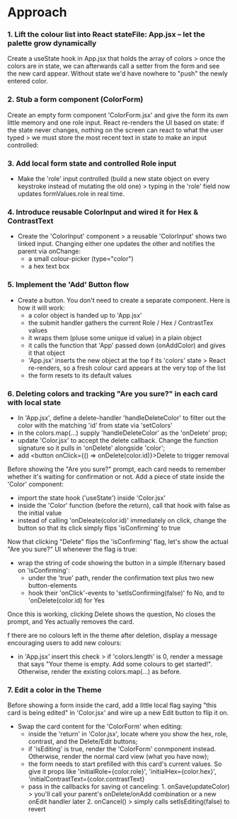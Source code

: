 # Approach

### 1. Lift the colour list into React stateFile: App.jsx – let the palette grow dynamically

Create a useState hook in App.jsx that holds the array of colors > once the colors are in state, we can afterwards call a setter from the form and see the new card appear. Without state we'd have nowhere to "push" the newly entered color.

### 2. Stub a form component (ColorForm)

Create an empty form component 'ColorForm.jsx' and give the form its own little memory and one role input. React re-renders the UI based on state: if the state never changes, nothing on the screen can react to what the user typed > we must store the most recent text in state to make an input controlled:

### 3. Add local form state and controlled Role input

- Make the 'role' input controlled (build a new state object on every keystroke instead of mutating the old one) > typing in the 'role' field now updates formValues.role in real time.

### 4. Introduce reusable ColorInput and wired it for Hex & ContrastText

- Create the 'ColorInput' component > a reusable 'ColorInput' shows two linked input. Changing either one updates the other and notifies the parent via onChange:
  - a small colour-picker (type="color")
  - a hex text box

### 5. Implement the 'Add' Button flow

- Create a button. You don't need to create a separate component. Here is how it will work:
  - a color object is handed up to 'App.jsx'
  - the submit handler gathers the current Role / Hex / ContrastTex values
  - it wraps them (pluse some unique id value) in a plain object
  - it calls the function that 'App' passed down (onAddColor) and gives it that object
  - 'App.jsx' inserts the new object at the top f its 'colors' state > React re-renders, so a fresh colour card appears at the very top of the list
  - the form resets to its default values

### 6. Deleting colors and tracking "Are you sure?" in each card with local state

- In 'App.jsx', define a delete-handler 'handleDeleteColor' to filter out the color with the matching 'id' from state via 'setColors'
- in the colors.map(...) supply 'handleDeleteColor' as the 'onDelete' prop;
- update 'Color.jsx' to accept the delete callback. Change the function signature so it pulls in 'onDelete' alongside 'color';
- add <button onClick={() => onDelete(color.id)}>Delete</button> to trigger removal

Before showing the "Are you sure?" prompt, each card needs to remember whether it's waiting for confirmation or not. Add a piece of state inside the 'Color' component:

- import the state hook ('useState') inside 'Color.jsx'
- inside the 'Color' function (before the return), call that hook with false as the initial value
- instead of calling 'onDeleate(color.id)' immediately on click, change the button so that its click simply flips 'isConfirming' to true

Now that clicking "Delete" flips the 'isConfirming' flag, let's show the actual "Are you sure?" UI whenever the flag is true:

- wrap the string of code showing the button in a simple if/ternary based on 'isConfirming':
  - under the 'true' path, render the confirmation text plus two new button-elements
  - hook their 'onClick'-events to 'setIsConfirming(false)' fo No, and to 'onDelete(color.id) for Yes

Once this is working, clicking Delete shows the question, No closes the prompt, and Yes actually removes the card.

f there are no colours left in the theme after deletion, display a message encouraging users to add new colours:

- in 'App.jsx' insert this check > if 'colors.length' is 0, render a message that says "Your theme is empty. Add some colours to get started!". Otherwise, render the existing colors.map(...) as before.

### 7. Edit a color in the Theme

Before showing a form inside the card, add a little local flag saying "this card is being edited" in 'Color.jsx' and wire up a new Edit button to flip it on.

- Swap the card content for the 'ColorForm' when editing:
  - inside the 'return' in 'Color.jsx', locate where you show the hex, role, contrast, and the Delete/Edit buttons;
  - if 'isEditing' is true, render the 'ColorForm' conmponent instead. Otherwise, render the normal card view (what you have now);
  - the form needs to start prefilled with this card's current values. So give it props like 'initialRole={color.role}', 'initialHex={color.hex}', 'initialContrastText={color.contrastText}
  - pass in the callbacks for saving ot canceling: 1. onSave(updateColor) > you'll call your parent's onDelete/onAdd combination or a new onEdit handler later 2. onCancel() > simply calls setIsEditing(false) to revert
